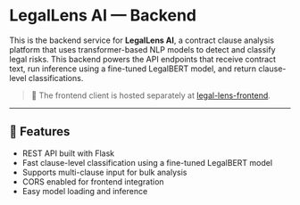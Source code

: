 # LegalLens AI — Backend

This is the backend service for **LegalLens AI**, a contract clause analysis platform that uses transformer-based NLP models to detect and classify legal risks. This backend powers the API endpoints that receive contract text, run inference using a fine-tuned LegalBERT model, and return clause-level classifications.

> 🚀 The frontend client is hosted separately at [legal-lens-frontend](https://github.com/YOUR_USERNAME/legal-lens-frontend).

---

## 🧠 Features

- REST API built with Flask
- Fast clause-level classification using a fine-tuned LegalBERT model
- Supports multi-clause input for bulk analysis
- CORS enabled for frontend integration
- Easy model loading and inference
